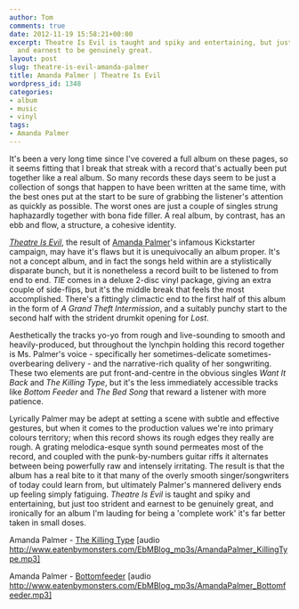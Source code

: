 ```yaml
---
author: Tom
comments: true
date: 2012-11-19 15:58:21+00:00
excerpt: Theatre Is Evil is taught and spiky and entertaining, but just too strident
  and earnest to be genuinely great.
layout: post
slug: theatre-is-evil-amanda-palmer
title: Amanda Palmer | Theatre Is Evil
wordpress_id: 1348
categories:
- album
- music
- vinyl
tags:
- Amanda Palmer
---
```


It's been a very long time since I've covered a full album on these pages, so it seems fitting that I break that streak with a record that's actually been put together like a real album. So many records these days seem to be just a collection of songs that happen to have been written at the same time, with the best ones put at the start to be sure of grabbing the listener's attention as quickly as possible. The worst ones are just a couple of singles strung haphazardly together with bona fide filler. A real album, by contrast, has an ebb and flow, a structure, a cohesive identity.

[_Theatre Is Evil_](http://www.amandapalmer.net/shop/pay-what-you-want/), the result of [Amanda Palmer](http://www.amandapalmer.net/)'s infamous Kickstarter campaign, may have it's flaws but it is unequivocally an album proper. It's not a concept album, and in fact the songs held within are a stylistically disparate bunch, but it is nonetheless a record built to be listened to from end to end. _TIE_ comes in a deluxe 2-disc vinyl package, giving an extra couple of side-flips, but it's the middle break that feels the most accomplished. There's a fittingly climactic end to the first half of this album in the form of _A Grand Theft Intermission_, and a suitably punchy start to the second half with the strident drumkit opening for _Lost_.

Aesthetically the tracks yo-yo from rough and live-sounding to smooth and heavily-produced, but throughout the lynchpin holding this record together is Ms. Palmer's voice - specifically her sometimes-delicate sometimes-overbearing delivery - and the narrative-rich quality of her songwriting. These two elements are put front-and-centre in the obvious singles _Want It Back_ and _The Killing Type_, but it's the less immediately accessible tracks like _Bottom Feeder_ and _The Bed Song_ that reward a listener with more patience.

Lyrically Palmer may be adept at setting a scene with subtle and effective gestures, but when it comes to the production values we're into primary colours territory; when this record shows its rough edges they really are rough. A grating melodica-esque synth sound permeates most of the record, and coupled with the punk-by-numbers guitar riffs it alternates between being powerfully raw and intensely irritating. The result is that the album has a real bite to it that many of the overly smooth singer/songwriters of today could learn from, but ultimately Palmer's mannered delivery ends up feeling simply fatiguing. _Theatre Is Evil_ is taught and spiky and entertaining, but just too strident and earnest to be genuinely great, and ironically for an album I'm lauding for being a 'complete work' it's far better taken in small doses.

Amanda Palmer - [The Killing Type](http://www.eatenbymonsters.com/EbMBlog_mp3s/AmandaPalmer_KillingType.mp3) [audio http://www.eatenbymonsters.com/EbMBlog_mp3s/AmandaPalmer_KillingType.mp3]

Amanda Palmer - [Bottomfeeder](http://www.eatenbymonsters.com/EbMBlog_mp3s/AmandaPalmer_Bottomfeeder.mp3) [audio http://www.eatenbymonsters.com/EbMBlog_mp3s/AmandaPalmer_Bottomfeeder.mp3]

